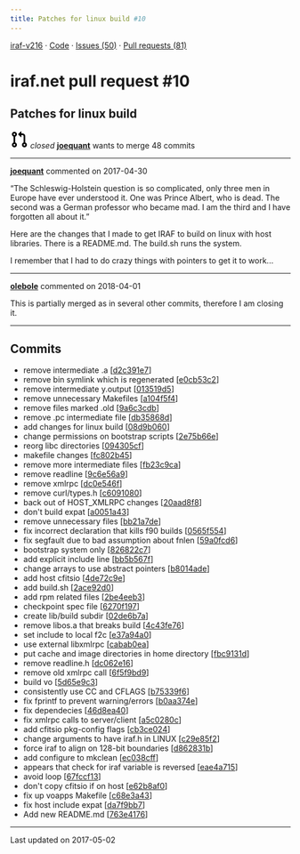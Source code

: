 ```yaml
---
title: Patches for linux build #10
---
```


[iraf-v216](/iraf-v216) · [Code](https://github.com/iraf-community/iraf/tree/iraf-v216) · [Issues (50)](/iraf-v216/issues) · [Pull requests (81)](/iraf-v216/issues/pulls)

# iraf.net pull request #10
## Patches for linux build
![closed](git-pull-request.svg) *closed* **[joequant](https://github.com/joequant)** wants to merge 48 commits

- - - -

**[joequant](https://github.com/joequant)** commented on 2017-04-30

“The Schleswig-Holstein question is so complicated, only three men in Europe have ever understood it. One was Prince Albert, who is dead. The second was a German professor who became mad. I am the third and I have forgotten all about it.”   
  
Here are the changes that I made to get IRAF to build on linux with host libraries.  There is a README.md.  The build.sh runs the system.  
  
I remember that I had to do crazy things with pointers to get it to work...
- - - -

**[olebole](https://github.com/olebole)** commented on 2018-04-01

This is partially merged as in several other commits, therefore I am closing it.

- - - -

## Commits

* remove intermediate .a [[d2c391e7](https://github.com/iraf-community/iraf/commit/d2c391e7e08a0b1c106ebf86ce3644a249ee8e15)]
* remove bin symlink which is regenerated [[e0cb53c2](https://github.com/iraf-community/iraf/commit/e0cb53c28849b9dcb346380ad15fa88e991c904f)]
* remove intermediate y.output [[013519d5](https://github.com/iraf-community/iraf/commit/013519d59ebad99772df14f5c3e902d0a0bd3f2a)]
* remove unnecessary Makefiles [[a104f5f4](https://github.com/iraf-community/iraf/commit/a104f5f438a89e40d5640b00303f765245617d93)]
* remove files marked .old [[9a6c3cdb](https://github.com/iraf-community/iraf/commit/9a6c3cdb3f95608f88da04d7193c866f3a243314)]
* remove .pc intermediate file [[db35868d](https://github.com/iraf-community/iraf/commit/db35868d4615325f6272018a474d85ae1d3dbeee)]
* add changes for linux build [[08d9b060](https://github.com/iraf-community/iraf/commit/08d9b060a747d61552cdf01ba13672bc089af843)]
* change permissions on bootstrap scripts [[2e75b66e](https://github.com/iraf-community/iraf/commit/2e75b66ed944f15a5711f6ffb3b2593dc1cef893)]
* reorg libc directories [[094305cf](https://github.com/iraf-community/iraf/commit/094305cf1aeecc21932fd8d253bbb64e7c7df35f)]
* makefile changes [[fc802b45](https://github.com/iraf-community/iraf/commit/fc802b451acd066fb7d991a99b9004ef5e8ddedf)]
* remove more intermediate files [[fb23c9ca](https://github.com/iraf-community/iraf/commit/fb23c9caaa5cf10125848eddbae8f6ef42591c00)]
* remove readline [[9c6e56a9](https://github.com/iraf-community/iraf/commit/9c6e56a9982c54d0ffccad42cf8a5aebd5b6d746)]
* remove xmlrpc [[dc0e546f](https://github.com/iraf-community/iraf/commit/dc0e546fc001cffbded28269a892fdc04a0be68a)]
* remove curl/types.h [[c6091080](https://github.com/iraf-community/iraf/commit/c609108041942e28a7c7f2ccad50dc0fc8c2ef75)]
* back out of HOST_XMLRPC changes [[20aad8f8](https://github.com/iraf-community/iraf/commit/20aad8f8e503e4bd322e65506f9e9a72a6bc36f0)]
* don't build expat [[a0051a43](https://github.com/iraf-community/iraf/commit/a0051a438366d49752f6e51b91919f6bc53dbe44)]
* remove unnecessary files [[bb21a7de](https://github.com/iraf-community/iraf/commit/bb21a7de307930ddc809520b336dc27527feb9dd)]
* fix incorrect declaration that kills f90 builds [[0565f554](https://github.com/iraf-community/iraf/commit/0565f554c339bd6ce4ade423bc112fddd217022f)]
* fix segfault due to bad assumption about fnlen [[59a0fcd6](https://github.com/iraf-community/iraf/commit/59a0fcd6129feb74f6403a57f9c0faaf2d240242)]
* bootstrap system only [[826822c7](https://github.com/iraf-community/iraf/commit/826822c7e33ad75e3c35afa430a5f6fc8a751c4f)]
* add explicit include line [[bb5b567f](https://github.com/iraf-community/iraf/commit/bb5b567feba0e225d8db5bf3f2189b9c934fbced)]
* change arrays to use abstract pointers [[b8014ade](https://github.com/iraf-community/iraf/commit/b8014adeda6bb6572ed08b25f9bf5203371d3b5f)]
* add host cfitsio [[4de72c9e](https://github.com/iraf-community/iraf/commit/4de72c9ec5825ebe68a031e643920471d8b5049b)]
* add build.sh [[2ace92d0](https://github.com/iraf-community/iraf/commit/2ace92d0bd4606ab55ccd0fa6f60b206d277e2d8)]
* add rpm related files [[2be4eeb3](https://github.com/iraf-community/iraf/commit/2be4eeb365f75e37a09fd388d93fd5ee859686f6)]
* checkpoint spec file [[6270f197](https://github.com/iraf-community/iraf/commit/6270f1974d90a0bfdc378a90e3c8cb625a79485e)]
* create lib/build subdir [[02de6b7a](https://github.com/iraf-community/iraf/commit/02de6b7ae9ed44493306dbef9e8fe2a4caf86174)]
* remove libos.a that breaks build [[4c43fe76](https://github.com/iraf-community/iraf/commit/4c43fe76be88ceb7a82361b77ec00b6cee2f2ab4)]
* set include to local f2c [[e37a94a0](https://github.com/iraf-community/iraf/commit/e37a94a0ab00f2b3b1d928c404bd1d495fd06769)]
* use external libxmlrpc [[cabab0ea](https://github.com/iraf-community/iraf/commit/cabab0ea65b777d5ec26a2f7f9a40dcebbdffc50)]
* put cache and image directories in home directory [[fbc9131d](https://github.com/iraf-community/iraf/commit/fbc9131d9cda2c5f0238348bca2a28187f15f361)]
* remove readline.h [[dc062e16](https://github.com/iraf-community/iraf/commit/dc062e16695d56654705e51d9dfa62d2e838ce1c)]
* remove old xmlrpc call [[6f5f9bd9](https://github.com/iraf-community/iraf/commit/6f5f9bd95ebdb04d2ee3f585939a04368ddd6147)]
* build vo [[5d65e9c3](https://github.com/iraf-community/iraf/commit/5d65e9c32321d430c1b43efd402eab5f9bdd4aaf)]
* consistently use CC and CFLAGS [[b75339f6](https://github.com/iraf-community/iraf/commit/b75339f68267eecbcae73e366d84c6e3f7a6bcea)]
* fix fprintf to prevent warning/errors [[b0aa374e](https://github.com/iraf-community/iraf/commit/b0aa374ee7ccc45ec6d2f6336f7eaeb5391c8de7)]
* fix dependecies [[46d8ea40](https://github.com/iraf-community/iraf/commit/46d8ea4032fd33122a8217d9d480c8f75d803794)]
* fix xmlrpc calls to server/client [[a5c0280c](https://github.com/iraf-community/iraf/commit/a5c0280c87e914a32d1ef5f7621f8e99ec884f79)]
* add cfitsio pkg-config flags [[cb3ce024](https://github.com/iraf-community/iraf/commit/cb3ce024173d997c961ed8f819e9d25f4bd23d71)]
* change arguments to have iraf.h in LINUX [[c29e85f2](https://github.com/iraf-community/iraf/commit/c29e85f220aa42390b1cf6f73230e16d26b873e4)]
* force iraf to align on 128-bit boundaries [[d862831b](https://github.com/iraf-community/iraf/commit/d862831be7652d1cc870f8ffc7b4975a97403e85)]
* add configure to mkclean [[ec038cff](https://github.com/iraf-community/iraf/commit/ec038cff4c07378543990f1a41e59d977722ccff)]
* appears that check for iraf variable is reversed [[eae4a715](https://github.com/iraf-community/iraf/commit/eae4a715d4c4e7432c4bce640576efa2d57beaa0)]
* avoid loop [[67fccf13](https://github.com/iraf-community/iraf/commit/67fccf13b60ad155cc765f852941f38293ac7d3c)]
* don't copy cfitsio if on host [[e62b8af0](https://github.com/iraf-community/iraf/commit/e62b8af071213b40991204cb539d462ec0105fda)]
* fix up voapps Makefile [[c68e3a43](https://github.com/iraf-community/iraf/commit/c68e3a434a503a6068b1975e786e88eee81b0a26)]
* fix host include expat [[da7f9bb7](https://github.com/iraf-community/iraf/commit/da7f9bb7cbf7f346506154f582c4ca6f268b32ba)]
* Add new README.md [[763e4176](https://github.com/iraf-community/iraf/commit/763e417699322ef5caa30823347e2e929be3f8fb)]

- - - -

Last updated on 2017-05-02
